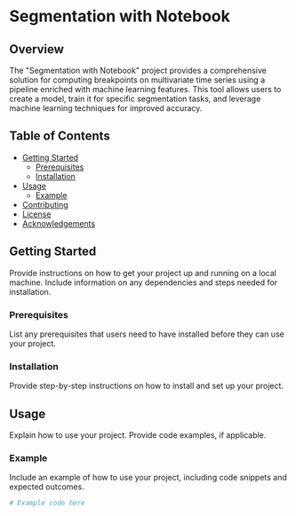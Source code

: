 # Segmentation with Notebook

## Overview

The "Segmentation with Notebook" project provides a comprehensive solution for computing breakpoints on multivariate time series using a pipeline enriched with machine learning features. This tool allows users to create a model, train it for specific segmentation tasks, and leverage machine learning techniques for improved accuracy.

## Table of Contents

- [Getting Started](#getting-started)
  - [Prerequisites](#prerequisites)
  - [Installation](#installation)
- [Usage](#usage)
  - [Example](#example)
- [Contributing](#contributing)
- [License](#license)
- [Acknowledgements](#acknowledgements)

## Getting Started

Provide instructions on how to get your project up and running on a local machine. Include information on any dependencies and steps needed for installation.

### Prerequisites

List any prerequisites that users need to have installed before they can use your project.

### Installation

Provide step-by-step instructions on how to install and set up your project.

## Usage

Explain how to use your project. Provide code examples, if applicable.

### Example

Include an example of how to use your project, including code snippets and expected outcomes.

```python
# Example code here
